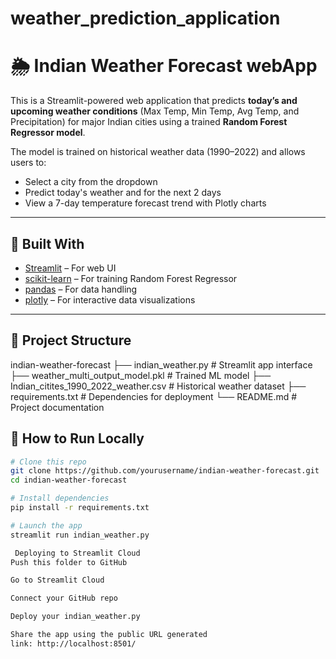 # weather_prediction_application
# 🌦 Indian Weather Forecast webApp

This is a Streamlit-powered web application that predicts **today’s and upcoming weather conditions** (Max Temp, Min Temp, Avg Temp, and Precipitation) for major Indian cities using a trained **Random Forest Regressor model**.

The model is trained on historical weather data (1990–2022) and allows users to:

- Select a city from the dropdown
- Predict today's weather and for the next 2 days
- View a 7-day temperature forecast trend with Plotly charts

---

## 🔧 Built With

- [Streamlit](https://streamlit.io/) – For web UI
- [scikit-learn](https://scikit-learn.org/) – For training Random Forest Regressor
- [pandas](https://pandas.pydata.org/) – For data handling
- [plotly](https://plotly.com/) – For interactive data visualizations

---

## 📁 Project Structure
indian-weather-forecast
├── indian_weather.py # Streamlit app interface
├── weather_multi_output_model.pkl # Trained ML model
├── Indian_citites_1990_2022_weather.csv # Historical weather dataset
├── requirements.txt # Dependencies for deployment
└── README.md # Project documentation


## 🚀 How to Run Locally

```bash
# Clone this repo
git clone https://github.com/yourusername/indian-weather-forecast.git
cd indian-weather-forecast

# Install dependencies
pip install -r requirements.txt

# Launch the app
streamlit run indian_weather.py

 Deploying to Streamlit Cloud
Push this folder to GitHub

Go to Streamlit Cloud

Connect your GitHub repo

Deploy your indian_weather.py

Share the app using the public URL generated
link: http://localhost:8501/
